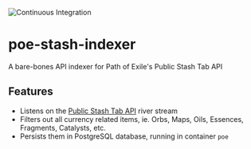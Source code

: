![Continuous Integration](https://github.com/maximumstock/poe-stash-indexer/workflows/Continuous%20Integration/badge.svg)

# poe-stash-indexer

A bare-bones API indexer for Path of Exile's Public Stash Tab API

## Features

- Listens on the [Public Stash Tab API](https://www.pathofexile.com/api/public-stash-tabs) river stream
- Filters out all currency related items, ie. Orbs, Maps, Oils, Essences, Fragments, Catalysts, etc.
- Persists them in PostgreSQL database, running in container `poe`
